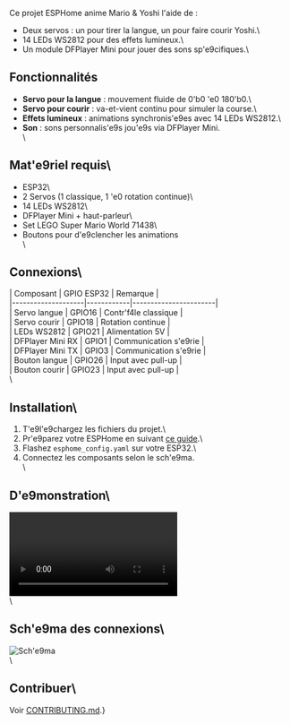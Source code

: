Ce projet ESPHome anime Mario & Yoshi l'aide de :
- Deux servos : un pour tirer la langue, un pour faire courir Yoshi.\
- 14 LEDs WS2812 pour des effets lumineux.\
- Un module DFPlayer Mini pour jouer des sons sp\'e9cifiques.\

## Fonctionnalités
- **Servo pour la langue** : mouvement fluide de 0\'b0 \'e0 180\'b0.\
- **Servo pour courir**    : va-et-vient continu pour simuler la course.\
- **Effets lumineux**      : animations synchronis\'e9es avec 14 LEDs WS2812.\
- **Son**                  : sons personnalis\'e9s jou\'e9s via DFPlayer Mini.\
\
## Mat\'e9riel requis\
- ESP32\
- 2 Servos (1 classique, 1 \'e0 rotation continue)\
- 14 LEDs WS2812\
- DFPlayer Mini + haut-parleur\
- Set LEGO Super Mario World 71438\
- Boutons pour d\'e9clencher les animations\
\
## Connexions\
| Composant         | GPIO ESP32 | Remarque              |\
|--------------------|------------|-----------------------|\
| Servo langue       | GPIO16     | Contr\'f4le classique    |\
| Servo courir       | GPIO18     | Rotation continue     |\
| LEDs WS2812        | GPIO21     | Alimentation 5V       |\
| DFPlayer Mini RX   | GPIO1      | Communication s\'e9rie   |\
| DFPlayer Mini TX   | GPIO3      | Communication s\'e9rie   |\
| Bouton langue      | GPIO26     | Input avec pull-up    |\
| Bouton courir      | GPIO23     | Input avec pull-up    |\
\
## Installation\
1. T\'e9l\'e9chargez les fichiers du projet.\
2. Pr\'e9parez votre ESPHome en suivant [ce guide](https://esphome.io/guides/getting_started.html).\
3. Flashez `esphome_config.yaml` sur votre ESP32.\
4. Connectez les composants selon le sch\'e9ma.\
\
## D\'e9monstration\
![LED Animation](assets/led_effect_demo.mp4)\
\
## Sch\'e9ma des connexions\
![Sch\'e9ma](assets/schema_diagram.png)\
\
## Contribuer\
Voir [CONTRIBUTING.md](CONTRIBUTING.md).}
